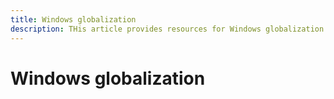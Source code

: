 ```yaml
---
title: Windows globalization
description: THis article provides resources for Windows globalization
---
```

# Windows globalization
